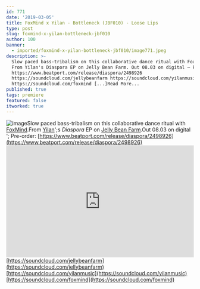 ```yaml
---
id: 771
date: '2019-03-05'
title: FoxMind x Yilan - Bottleneck (JBF010) - Loose Lips
type: post
slug: foxmind-x-yilan-bottleneck-jbf010
author: 100
banner:
  - imported/foxmind-x-yilan-bottleneck-jbf010/image771.jpeg
description: >-
  Slow paced bass-tribalism on this collaborative dance ritual with FoxMind.
  From Yilan's Diaspora EP on Jelly Bean Farm. Out 08.03 on digital – Pre-order:
  https://www.beatport.com/release/diaspora/2498926
  https://soundcloud.com/jellybeanfarm https://soundcloud.com/yilanmusic
  https://soundcloud.com/foxmind [...]Read More...
published: true
tags: premiere
featured: false
itworked: true
---
```

![image](../imported/foxmind-x-yilan-bottleneck-jbf010/image771.jpeg)Slow paced bass-tribalism on this collaborative dance ritual with [FoxMind](https://soundcloud.com/foxmind).From [Yilan](https://soundcloud.com/yilanmusic)';s _Diaspora_ EP on [Jelly Bean Farm](https://www.residentadvisor.net/record-label.aspx?id=14677).Out 08.03 on digital '; Pre-order: [https://www.beatport.com/release/diaspora/2498926](https://www.beatport.com/release/diaspora/2498926)<iframe width='100%' height='300' scrolling='no' frameborder='no' allow='autoplay' src='https://w.soundcloud.com/player/?url=https%3A//api.soundcloud.com/tracks/585231603&color=%23ff5500&auto_play=false&hide_related=false&show_comments=true&show_user=true&show_reposts=false&show_teaser=true'></iframe>[https://soundcloud.com/jellybeanfarm](https://soundcloud.com/jellybeanfarm)[https://soundcloud.com/yilanmusic](https://soundcloud.com/yilanmusic)[https://soundcloud.com/foxmind](https://soundcloud.com/foxmind)